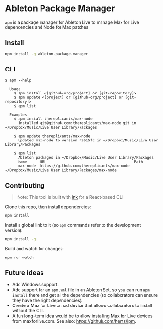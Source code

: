 # Ableton Package Manager

`apm` is a package manager for Ableton Live to manage Max for Live dependencies and Node for Max patches

## Install

```sh
npm install -g ableton-package-manager
```

## CLI

```
$ apm --help

  Usage
    $ apm install <[github-org/project] or [git-repository]>
    $ apm update <[project] or [github-org/project] or [git-repository]>
    $ apm list

  Examples
    $ apm install thereplicants/max-node
      Installed git@github.com:thereplicants/max-node.git in ~/Dropbox/Music/Live User Library/Packages

    $ apm update thereplicants/max-node
      Updated max-node to version 43615fc in ~/Dropbox/Music/Live User Library/Packages

    $ apm list
      Ableton packages in ~/Dropbox/Music/Live User Library/Packages
      Name      URL                                        Path
      max-node  https://github.com/thereplicants/max-node  ~/Dropbox/Music/Live User Library/Packages/max-node
```

## Contributing

> Note: This tool is built with [ink](https://github.com/vadimdemedes/ink) for a React-based CLI

Clone this repo, then install dependencies:

```sh
npm install
```

Install a global link to it (so `apm` commands refer to the development version):

```sh
npm install -g
```

Build and watch for changes:

```sh
npm run watch
```

## Future ideas

- Add Windows support.
- Add support for an `apm.yml` file in an Ableton Set, so you can run `apm install` there and get all the dependencies (so collaborators can ensure they have the right dependencies).
- Create a Max for Live .amxd device that allows collaborators to install without the CLI.
- A fun long-term idea would be to allow installing Max for Live devices from maxforlive.com. See also: https://github.com/hems/lpm.
